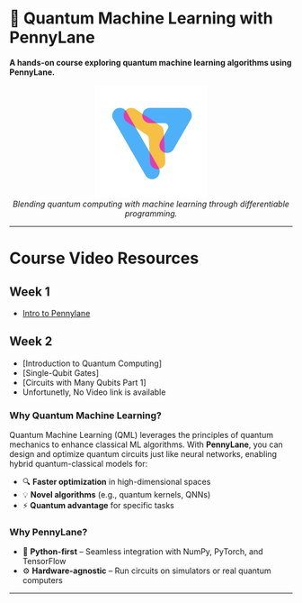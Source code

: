 # 🚀 Quantum Machine Learning with PennyLane  

**A hands-on course exploring quantum machine learning algorithms using PennyLane.**  

<div align="center">
  <img src="https://github.com/FLjv77/Quantum_ML_Course/blob/main/images/pennylane_icon.png" alt="PennyLane Logo" width="200"/>
  <br>
  <em>Blending quantum computing with machine learning through differentiable programming.</em>
</div>

---
# Course Video Resources

## Week 1
- [Intro to Pennylane]([https://youtube.com/example1](https://drive.google.com/drive/folders/1XAJF-5rifwB05-qVvVlA1ceA2f8YWC1U?usp=sharing))  

## Week 2
- [Introduction to Quantum Computing]
- [Single-Qubit Gates]
- [Circuits with Many Qubits Part 1]
- Unfortunetly, No Video link is available


### **Why Quantum Machine Learning?**  
Quantum Machine Learning (QML) leverages the principles of quantum mechanics to enhance classical ML algorithms. With **PennyLane**, you can design and optimize quantum circuits just like neural networks, enabling hybrid quantum-classical models for:  
- 🔍 **Faster optimization** in high-dimensional spaces  
- 💡 **Novel algorithms** (e.g., quantum kernels, QNNs)  
- ⚡ **Quantum advantage** for specific tasks  

### **Why PennyLane?**  
- 🐍 **Python-first** – Seamless integration with NumPy, PyTorch, and TensorFlow  
- ⚙️ **Hardware-agnostic** – Run circuits on simulators or real quantum computers  

---
